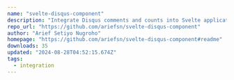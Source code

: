 ```yaml
---
name: "svelte-disqus-component"
description: "Integrate Disqus comments and counts into Svelte applications."
repo_url: "https://github.com/ariefsn/svelte-disqus-component"
author: "Arief Setiyo Nugroho"
homepage: "https://github.com/ariefsn/svelte-disqus-component#readme"
downloads: 35
updated: "2024-08-28T04:52:15.674Z"
tags: 
  - integration
---
```

